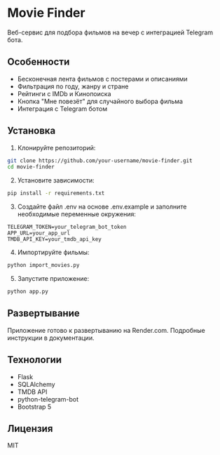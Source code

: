 # Movie Finder

Веб-сервис для подбора фильмов на вечер с интеграцией Telegram бота.

## Особенности

- Бесконечная лента фильмов с постерами и описаниями
- Фильтрация по году, жанру и стране
- Рейтинги с IMDb и Кинопоиска
- Кнопка "Мне повезёт" для случайного выбора фильма
- Интеграция с Telegram ботом

## Установка

1. Клонируйте репозиторий:
```bash
git clone https://github.com/your-username/movie-finder.git
cd movie-finder
```

2. Установите зависимости:
```bash
pip install -r requirements.txt
```

3. Создайте файл .env на основе .env.example и заполните необходимые переменные окружения:
```
TELEGRAM_TOKEN=your_telegram_bot_token
APP_URL=your_app_url
TMDB_API_KEY=your_tmdb_api_key
```

4. Импортируйте фильмы:
```bash
python import_movies.py
```

5. Запустите приложение:
```bash
python app.py
```

## Развертывание

Приложение готово к развертыванию на Render.com. Подробные инструкции в документации.

## Технологии

- Flask
- SQLAlchemy
- TMDB API
- python-telegram-bot
- Bootstrap 5

## Лицензия

MIT
